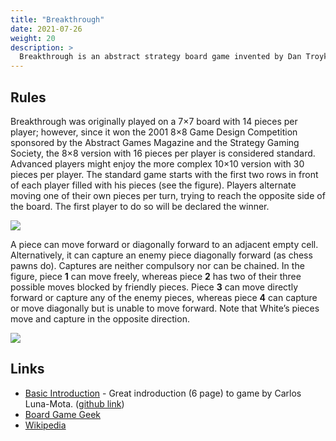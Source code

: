 ```yaml
---
title: "Breakthrough"
date: 2021-07-26
weight: 20
description: >
  Breakthrough is an abstract strategy board game invented by Dan Troyka in 2000.
---
```


## Rules

Breakthrough was originally played on a 7×7 board
with 14 pieces per player; however, since it won the
2001 8×8 Game Design Competition sponsored by the
Abstract Games Magazine and the Strategy Gaming
Society, the 8×8 version with 16 pieces per player is
considered standard. Advanced players might enjoy the
more complex 10×10 version with 30 pieces per player.
The standard game starts with the first two rows in
front of each player filled with his pieces (see the figure).
Players alternate moving one of their own pieces per
turn, trying to reach the opposite side of the board.
The first player to do so will be declared the winner.

![](/games/brkthr01.png)

A piece can move forward or diagonally forward to an
adjacent empty cell. Alternatively, it can capture an
enemy piece diagonally forward (as chess pawns do).
Captures are neither compulsory nor can be chained.
In the figure, piece **1** can move freely, whereas piece **2**
has two of their three possible moves blocked by friendly
pieces. Piece **3** can move directly forward or capture
any of the enemy pieces, whereas piece **4** can capture
or move diagonally but is unable to move forward.
Note that White’s pieces move and capture in the opposite direction.

![](/games/brkthr02.png)

## Links

- [Basic Introduction](/games/brkthr.pdf) - Great indroduction (6 page) to game by Carlos Luna-Mota. ([github link](https://github.com/CarlosLunaMota/Breakthrough/))
- [Board Game Geek](https://boardgamegeek.com/boardgame/3825/breakthrough)
- [Wikipedia](https://en.wikipedia.org/wiki/Breakthrough_(board_game))